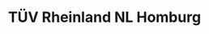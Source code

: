 ---
title: "TÜV Rheinland NL Homburg"
url: /homburg/tuev-rheinland-nl-homburg/
shop: Autowerkstatt
---